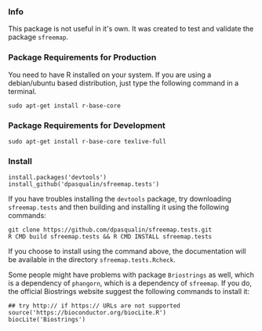 ### Info

This package is not useful in it's own. It was created to test and validate the package
`sfreemap`.


### Package Requirements for Production

You need to have R installed on your system. If you are using a debian/ubuntu based distribution, just type the following command in a terminal.

`sudo apt-get install r-base-core`

### Package Requirements for Development

`sudo apt-get install r-base-core texlive-full`

### Install

```
install.packages('devtools')
install_github('dpasqualin/sfreemap.tests')
```

If you have troubles installing the `devtools` package, try downloading
`sfreemap.tests` and then building and installing it using the following commands:

```
git clone https://github.com/dpasqualin/sfreemap.tests.git
R CMD build sfreemap.tests && R CMD INSTALL sfreemap.tests
```

If you choose to install using the command above, the documentation will be
available in the directory `sfreemap.tests.Rcheck`.

Some people might have problems with package `Briostrings` as well, which is
a dependency of `phangorn`, which is a dependency of `sfreemap`. If you do,
the official Biostrings website suggest the following commands to install
it:

```
## try http:// if https:// URLs are not supported
source('https://bioconductor.org/biocLite.R')
biocLite('Biostrings')
```
